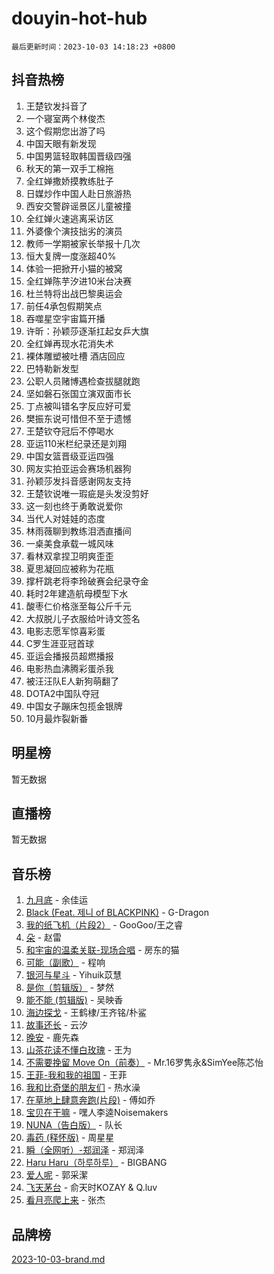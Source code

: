 # douyin-hot-hub

`最后更新时间：2023-10-03 14:18:23 +0800`

## 抖音热榜

1. 王楚钦发抖音了
1. 一个寝室两个林俊杰
1. 这个假期您出游了吗
1. 中国天眼有新发现
1. 中国男篮轻取韩国晋级四强
1. 秋天的第一双手工棉拖
1. 全红婵撒娇摸教练肚子
1. 日媒炒作中国人赴日旅游热
1. 西安交警辟谣景区儿童被撞
1. 全红婵火速逃离采访区
1. 外婆像个演技拙劣的演员
1. 教师一学期被家长举报十几次
1. 恒大复牌一度涨超40%
1. 体验一把掀开小猫的被窝
1. 全红婵陈芋汐进10米台决赛
1. 杜兰特将出战巴黎奥运会
1. 前任4承包假期笑点
1. 吞噬星空宇宙篇开播
1. 许昕：孙颖莎逐渐扛起女乒大旗
1. 全红婵再现水花消失术
1. 裸体雕塑被吐槽 酒店回应
1. 巴特勒新发型
1. 公职人员赌博遇检查拔腿就跑
1. 坚如磐石张国立演双面市长
1. 丁点被叫错名字反应好可爱
1. 樊振东说可惜但不至于遗憾
1. 王楚钦夺冠后不停喝水
1. 亚运110米栏纪录还是刘翔
1. 中国女篮晋级亚运四强
1. 网友实拍亚运会赛场机器狗
1. 孙颖莎发抖音感谢网友支持
1. 王楚钦说唯一瑕疵是头发没剪好
1. 这一刻也终于勇敢说爱你
1. 当代人对娃娃的态度
1. 林雨薇聊到教练泪洒直播间
1. 一桌美食承载一城风味
1. 看林双拿捏卫明爽歪歪
1. 夏思凝回应被称为花瓶
1. 撑杆跳老将李玲破赛会纪录夺金
1. 耗时2年建造航母模型下水
1. 酸枣仁价格涨至每公斤千元
1. 大叔脱儿子衣服给叶诗文签名
1. 电影志愿军惊喜彩蛋
1. C罗生涯亚冠首球
1. 亚运会播报员超燃播报
1. 电影热血沸腾彩蛋杀我
1. 被汪汪队E人新狗萌翻了
1. DOTA2中国队夺冠
1. 中国女子蹦床包揽金银牌
1. 10月最炸裂新番

## 明星榜

暂无数据

## 直播榜

暂无数据

## 音乐榜

1. [九月底](https://sf6-cdn-tos.douyinstatic.com/obj/tos-cn-ve-2774/oMfewG4PDTFhF8iz3OGQ7ABH5i6fCgnMaoCbzZ) - 余佳运
1. [Black (Feat. 제니 of BLACKPINK)](https://sf3-cdn-tos.douyinstatic.com/obj/tos-cn-ve-2774/2eb92e2debbe4fe0a552bc099aef7f28) - G-Dragon
1. [我的纸飞机（片段2）](https://sf6-cdn-tos.douyinstatic.com/obj/tos-cn-ve-2774/oM2ZrKcg2CD5AeRB2gkeXOFB1IxAGJdZPazYHf) - GooGoo/王之睿
1. [朵](https://sf6-cdn-tos.douyinstatic.com/obj/tos-cn-ve-2774/932f5bdfcd7c47b880525e92ab8a4999) - 赵雷
1. [和宇宙的温柔关联-现场合唱](https://sf3-cdn-tos.douyinstatic.com/obj/tos-cn-ve-2774/o0hONGDYQBgk0e5bqDeQOonVmncA6tC2nBwZLT) - 房东的猫
1. [可能（副歌）](https://sf6-cdn-tos.douyinstatic.com/obj/tos-cn-ve-2774/cde1731888894259b333569393c2fb51) - 程响
1. [银河与星斗](https://sf3-cdn-tos.douyinstatic.com/obj/tos-cn-ve-2774/3cc0bf5f0ef140f7b6743a631bcf3c58) - Yihuik苡慧
1. [是你（剪辑版）](https://sf6-cdn-tos.douyinstatic.com/obj/tos-cn-ve-2774/46019dae783c4c969944217fe1cfafc4) - 梦然
1. [能不能 (剪辑版)](https://sf3-cdn-tos.douyinstatic.com/obj/tos-cn-ve-2774/fc4a6c45b4a34277ba4088e1d7fdff98) - 吴映香
1. [海边探戈](https://sf3-cdn-tos.douyinstatic.com/obj/tos-cn-ve-2774/os9gE0VQCGqt6VQkZDyBBYvfSDY0QFe3vVmubn) - 王鹤棣/王齐铭/朴鲨
1. [故事还长](https://sf6-cdn-tos.douyinstatic.com/obj/tos-cn-ve-2774/30a26758c8594f0ab81ac675c33ee2c5) - 云汐
1. [晚安](https://sf6-cdn-tos.douyinstatic.com/obj/tos-cn-ve-2774/a724c5e224464218839820f4e4fd632f) - 鹿先森
1. [山茶花读不懂白玫瑰](https://sf6-cdn-tos.douyinstatic.com/obj/tos-cn-ve-2774/osfn8B7DktrRHEPJgPCfDbw7QDQEkwC16BxZg9) - 王为
1. [不需要挽留 Move On（前奏）](https://sf6-cdn-tos.douyinstatic.com/obj/tos-cn-ve-2774/ooCBhgCCkF4nExzQL9WZSUbitfA8IsDkgQIYhe) - Mr.16罗隽永&SimYee陈芯怡
1. [王菲-我和我的祖国](https://sf6-cdn-tos.douyinstatic.com/obj/tos-cn-ve-2774/3ef0f373017541e18566595c96123cab) - 王菲
1. [我和比奇堡的朋友们](https://sf6-cdn-tos.douyinstatic.com/obj/tos-cn-ve-2774/f0505db981ea4a6d91453a15924a82aa) - 热水澡
1. [在草地上肆意奔跑(片段)](https://sf6-cdn-tos.douyinstatic.com/obj/tos-cn-ve-2774/8831d494742f45dabdfa8adb8b817259) - 傅如乔
1. [宝贝在干嘛](https://sf3-cdn-tos.douyinstatic.com/obj/tos-cn-ve-2774/okW4hBCfJI5B2ZEgTCtikhMW7IafzNrBQIYkpJ) - 嘿人李逵Noisemakers
1. [NUNA（告白版）](https://sf6-cdn-tos.douyinstatic.com/obj/tos-cn-ve-2774/a65828cbd8ce41a78a430a58b49f4feb) - 队长
1. [毒药 (释怀版)](https://sf6-cdn-tos.douyinstatic.com/obj/tos-cn-ve-2774/oYILMEAzspdZBIzy4frJNB8ZHPHWAhiwowd4Ad) - 周星星
1. [瞬（全网听）-郑润泽](https://sf6-cdn-tos.douyinstatic.com/obj/tos-cn-ve-2774/o4Vb9eJZClCZTnRQYy0BRSeHGrDtrkrQgIBvQt) - 郑润泽
1. [Haru Haru（하루하루）](https://sf6-cdn-tos.douyinstatic.com/obj/tos-cn-ve-2774/940c04aa98154ee7bdbaaa2ad9f28aec) - BIGBANG
1. [爱人呢](https://sf3-cdn-tos.douyinstatic.com/obj/tos-cn-ve-2774/2041dc10f3c442f1992b439a00eaf2ba) - 郭采潔
1. [飞天茅台](https://sf6-cdn-tos.douyinstatic.com/obj/tos-cn-ve-2774/o4GhTV5kIuMWmC2Ai1WzNglssgBfQaqQCSLxUU) - 俞天时KOZAY & Q.luv
1. [看月亮爬上来](https://sf6-cdn-tos.douyinstatic.com/obj/tos-cn-ve-2774/356c324112764016b25295e535f2daf0) - 张杰

## 品牌榜

[2023-10-03-brand.md](2023-10-03-brand.md)
